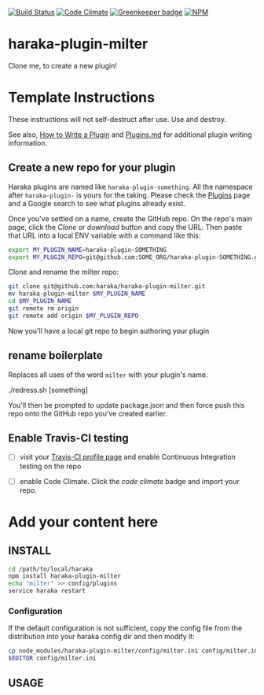 [![Build Status][ci-img]][ci-url]
[![Code Climate][clim-img]][clim-url]
[![Greenkeeper badge][gk-img]][gk-url]
[![NPM][npm-img]][npm-url]
<!-- requires URL update [![Windows Build Status][ci-win-img]][ci-win-url] -->
<!-- doesn't work in haraka plugins... yet. [![Code Coverage][cov-img]][cov-url]-->

# haraka-plugin-milter

Clone me, to create a new plugin!

# Template Instructions

These instructions will not self-destruct after use. Use and destroy.

See also, [How to Write a Plugin](https://github.com/haraka/Haraka/wiki/Write-a-Plugin) and [Plugins.md](https://github.com/haraka/Haraka/blob/master/docs/Plugins.md) for additional plugin writing information.

## Create a new repo for your plugin

Haraka plugins are named like `haraka-plugin-something`. All the namespace
after `haraka-plugin-` is yours for the taking. Please check the [Plugins]() page and a Google search to see what plugins already exist.

Once you've settled on a name, create the GitHub repo. On the repo's main page, click the _Clone or download_ button and copy the URL. Then paste that URL into a local ENV variable with a command like this:

```sh
export MY_PLUGIN_NAME=haraka-plugin-SOMETHING
export MY_PLUGIN_REPO=git@github.com:SOME_ORG/haraka-plugin-SOMETHING.git
```

Clone and rename the milter repo:

```sh
git clone git@github.com:haraka/haraka-plugin-milter.git
mv haraka-plugin-milter $MY_PLUGIN_NAME
cd $MY_PLUGIN_NAME
git remote rm origin
git remote add origin $MY_PLUGIN_REPO
```

Now you'll have a local git repo to begin authoring your plugin

## rename boilerplate

Replaces all uses of the word `milter` with your plugin's name.

./redress.sh [something]

You'll then be prompted to update package.json and then force push this repo onto the GitHub repo you've created earlier.


## Enable Travis-CI testing

- [ ] visit your [Travis-CI profile page](https://travis-ci.org/profile) and enable Continuous Integration testing on the repo
- [ ] enable Code Climate. Click the _code climate_ badge and import your repo.



# Add your content here

## INSTALL

```sh
cd /path/to/local/haraka
npm install haraka-plugin-milter
echo "milter" >> config/plugins
service haraka restart
```

### Configuration

If the default configuration is not sufficient, copy the config file from the distribution into your haraka config dir and then modify it:

```sh
cp node_modules/haraka-plugin-milter/config/milter.ini config/milter.ini
$EDITOR config/milter.ini
```

## USAGE


<!-- leave these buried at the bottom of the document -->
[ci-img]: https://travis-ci.org/haraka/haraka-plugin-milter.svg
[ci-url]: https://travis-ci.org/haraka/haraka-plugin-milter
[ci-win-img]: https://ci.appveyor.com/api/projects/status/CHANGETHIS?svg=true
[ci-win-url]: https://ci.appveyor.com/project/haraka/haraka-CHANGETHIS
[cov-img]: https://codecov.io/github/haraka/haraka-plugin-milter/coverage.svg
[cov-url]: https://codecov.io/github/haraka/haraka-plugin-milter
[clim-img]: https://codeclimate.com/github/haraka/haraka-plugin-milter/badges/gpa.svg
[clim-url]: https://codeclimate.com/github/haraka/haraka-plugin-milter
[gk-img]: https://badges.greenkeeper.io/haraka/haraka-plugin-milter.svg
[gk-url]: https://greenkeeper.io/
[npm-img]: https://nodei.co/npm/haraka-plugin-milter.png
[npm-url]: https://www.npmjs.com/package/haraka-plugin-milter
